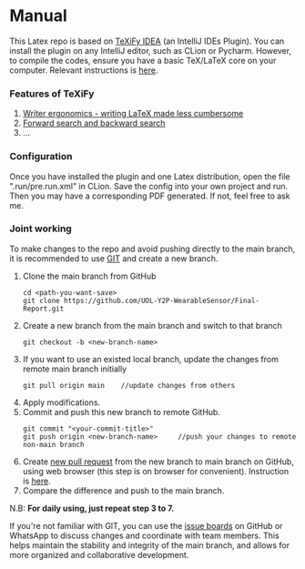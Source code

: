 # Manual
This Latex repo is based on [TeXiFy IDEA](https://github.com/Hannah-Sten/TeXiFy-IDEA) (an IntelliJ IDEs Plugin). You can install the plugin on any IntelliJ editor, such as CLion or Pycharm. However, to compile the codes, ensure you have a basic TeX/LaTeX core on your computer. Relevant instructions is [here](https://github.com/Hannah-Sten/TeXiFy-IDEA/wiki/Installation).
### Features of TeXiFy
1. [Writer ergonomics - writing LaTeX made less cumbersome](https://www.jetbrains.com/idea/features/)
2. [Forward search and backward search](https://github.com/Hannah-Sten/TeXiFy-IDEA/wiki/Built-in-pdf-viewer-support)
3. ...


### Configuration
Once you have installed the plugin and one Latex distribution, open the file ".run/pre.run.xml" in CLion. Save the config into your own project and run. Then you may have a corresponding PDF generated. If not, feel free to ask me.

### Joint working
To make changes to the repo and avoid pushing directly to the main branch, it is recommended to use [GIT](https://git-scm.com/book/en/v2) and create a new branch. 

1. Clone the main branch from GitHub
    ```
    cd <path-you-want-save>
    git clone https://github.com/UOL-Y2P-WearableSensor/Final-Report.git
    ```
2. Create a new branch from the main branch and switch to that branch
    ```
    git checkout -b <new-branch-name>
    ```
3. If you want to use an existed local branch, update the changes from remote main branch initially
   ```
   git pull origin main    //update changes from others
    ```
4. Apply modifications.
5. Commit and push this new branch to remote GitHub.
    ```
    git commit "<your-commit-title>"
    git push origin <new-branch-name>     //push your changes to remote non-main branch
    ```
6. Create [new pull request](https://github.com/UOL-Y2P-WearableSensor/Final-Report/compare) from the new branch to main branch on GitHub, using web browser (this step is on browser for convenient). Instruction is [here](https://docs.github.com/en/pull-requests/collaborating-with-pull-requests/proposing-changes-to-your-work-with-pull-requests/creating-a-pull-request).
7. Compare the difference and push to the main branch.

N.B: **For daily using, just repeat step 3 to 7.**

If you're not familiar with GIT, you can use the [issue boards](https://github.com/UOL-Y2P-WearableSensor/Final-Report/issues) on GitHub or WhatsApp to discuss changes and coordinate with team members. This helps maintain the stability and integrity of the main branch, and allows for more organized and collaborative development.

